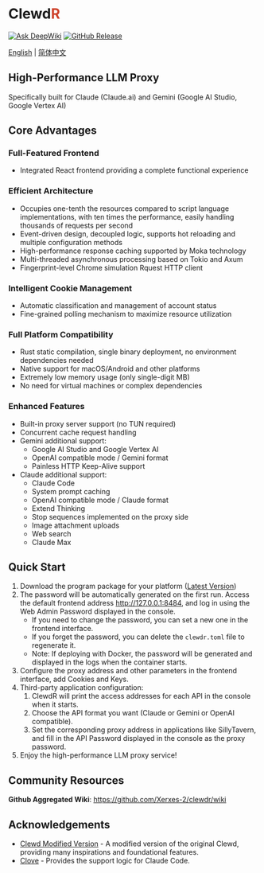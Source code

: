 # Clewd<span style="color:#CE422B">R</span>

[![Ask DeepWiki](https://deepwiki.com/badge.svg)](https://deepwiki.com/Xerxes-2/clewdr)
[![GitHub Release](https://img.shields.io/github/v/release/Xerxes-2/clewdr?style=flat-square)](https://github.com/Xerxes-2/clewdr/releases/latest)

[English](./README.md) | [简体中文](./README_zh.md)

## High-Performance LLM Proxy

Specifically built for Claude (Claude.ai) and Gemini (Google AI Studio, Google Vertex AI)

## Core Advantages

### Full-Featured Frontend

- Integrated React frontend providing a complete functional experience

### Efficient Architecture

- Occupies one-tenth the resources compared to script language implementations, with ten times the performance, easily handling thousands of requests per second
- Event-driven design, decoupled logic, supports hot reloading and multiple configuration methods
- High-performance response caching supported by Moka technology
- Multi-threaded asynchronous processing based on Tokio and Axum
- Fingerprint-level Chrome simulation Rquest HTTP client

### Intelligent Cookie Management

- Automatic classification and management of account status
- Fine-grained polling mechanism to maximize resource utilization

### Full Platform Compatibility

- Rust static compilation, single binary deployment, no environment dependencies needed
- Native support for macOS/Android and other platforms
- Extremely low memory usage (only single-digit MB)
- No need for virtual machines or complex dependencies

### Enhanced Features

- Built-in proxy server support (no TUN required)
- Concurrent cache request handling
- Gemini additional support:
  - Google AI Studio and Google Vertex AI
  - OpenAI compatible mode / Gemini format
  - Painless HTTP Keep-Alive support
- Claude additional support:
  - Claude Code
  - System prompt caching
  - OpenAI compatible mode / Claude format
  - Extend Thinking
  - Stop sequences implemented on the proxy side
  - Image attachment uploads
  - Web search
  - Claude Max

## Quick Start

1. Download the program package for your platform ([Latest Version](https://github.com/Xerxes-2/clewdr/releases/latest))
2. The password will be automatically generated on the first run. Access the default frontend address <http://127.0.0.1:8484>, and log in using the Web Admin Password displayed in the console.
   - If you need to change the password, you can set a new one in the frontend interface.
   - If you forget the password, you can delete the `clewdr.toml` file to regenerate it.
   - Note: If deploying with Docker, the password will be generated and displayed in the logs when the container starts.
3. Configure the proxy address and other parameters in the frontend interface, add Cookies and Keys.
4. Third-party application configuration:
    1. ClewdR will print the access addresses for each API in the console when it starts.
    2. Choose the API format you want (Claude or Gemini or OpenAI compatible).
    3. Set the corresponding proxy address in applications like SillyTavern, and fill in the API Password displayed in the console as the proxy password.
5. Enjoy the high-performance LLM proxy service!

## Community Resources

**Github Aggregated Wiki**: <https://github.com/Xerxes-2/clewdr/wiki>

## Acknowledgements

- [Clewd Modified Version](https://github.com/teralomaniac/clewd) - A modified version of the original Clewd, providing many inspirations and foundational features.
- [Clove](https://github.com/mirrorange/clove) - Provides the support logic for Claude Code.
